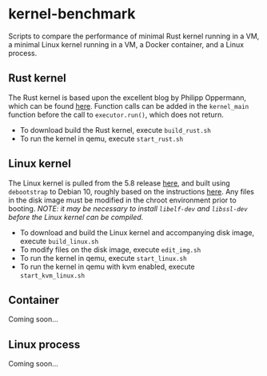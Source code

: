 # kernel-benchmark

Scripts to compare the performance of minimal Rust kernel running in a VM, a minimal Linux kernel running in a VM, a Docker container, and a Linux process.

## Rust kernel

The Rust kernel is based upon the excellent blog by Philipp Oppermann, which can be found [here](https://os.phil-opp.com). Function calls can be added in the `kernel_main` function before the call to `executor.run()`, which does not return.

- To download build the Rust kernel, execute `build_rust.sh`
- To run the kernel in qemu, execute `start_rust.sh`

## Linux kernel

The Linux kernel is pulled from the 5.8 release [here](https://github.com/torvalds/linux), and built using `debootstrap` to Debian 10, roughly based on the instructions [here](https://www.collabora.com/news-and-blog/blog/2017/01/16/setting-up-qemu-kvm-for-kernel-development/). Any files in the disk image must be modified in the chroot environment prior to booting. _NOTE: it may be necessary to install `libelf-dev` and `libssl-dev` before the Linux kernel can be compiled._

- To download and build the Linux kernel and accompanying disk image, execute `build_linux.sh`
- To modify files on the disk image, execute `edit_img.sh`
- To run the kernel in qemu, execute `start_linux.sh`
- To run the kernel in qemu with kvm enabled, execute `start_kvm_linux.sh`

## Container

Coming soon...

## Linux process

Coming soon...
